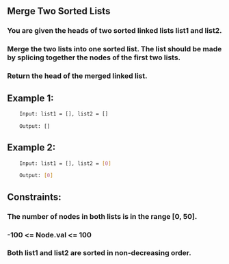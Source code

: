 ## Merge Two Sorted Lists

### You are given the heads of two sorted linked lists list1 and list2.

### Merge the two lists into one sorted list. The list should be made by splicing together the nodes of the first two lists.

### Return the head of the merged linked list.

## Example 1:

```bash
    Input: list1 = [], list2 = []

    Output: []
```

## Example 2:

```bash
    Input: list1 = [], list2 = [0]

    Output: [0]
```

## Constraints:

### The number of nodes in both lists is in the range [0, 50].

### -100 <= Node.val <= 100

### Both list1 and list2 are sorted in non-decreasing order.

